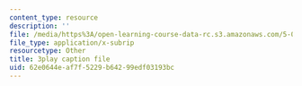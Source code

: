 ```yaml
---
content_type: resource
description: ''
file: /media/https%3A/open-learning-course-data-rc.s3.amazonaws.com/5-07sc-biological-chemistry-i-fall-2013/62e0644eaf7f5229b64299edf03193bc_VykaDbJIb8A.vtt
file_type: application/x-subrip
resourcetype: Other
title: 3play caption file
uid: 62e0644e-af7f-5229-b642-99edf03193bc
---
```

